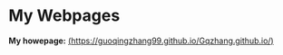 # My Webpages

**My howepage:** [(https://guoqingzhang99.github.io/Gqzhang.github.io/)](https://guoqingzhang99.github.io/Gqzhang.github.io/)

